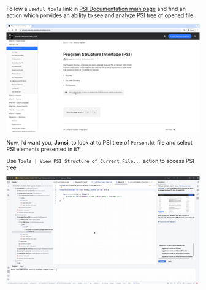 Follow a `useful tools` link in [PSI Documentation main page](https://plugins.jetbrains.com/docs/intellij/psi.html)
and find an action which provides an ability to see and analyze PSI tree of opened file.

![View PSI documentation](./../../../common/src/main/resources/images/psi-viewer-doc.gif)

Now, I’d want you, **Jonsi**, to look at to PSI tree of `Person.kt` file
and select PSI elements presented in it?

<div class="hint" title="How to find PSI Viewer?">

Use `Tools | View PSI Structure of Current File...` action to access PSI tree

![View PSI in IDE](./../../../common/src/main/resources/images/psi-viewer-ide.gif)

</div>